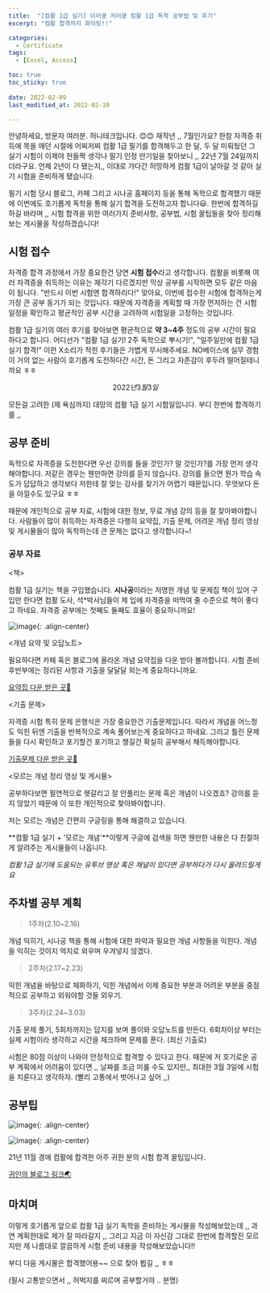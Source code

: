 ```yaml
---
title:  "[컴활 1급 실기] 이러쿵 저러쿵 컴활 1급 독학 공부법 및 후기" 
excerpt: "컴활 합격까지 화이팅!!"

categories:
  - Certificate
tags:
  - [Excel, Access]

toc: true
toc_sticky: true
 
date: 2022-02-09
last_modified_at: 2022-02-10

---
```


안녕하세요, 방문자 여러분. 허니테크입니다. 😊😊 재작년 ,, 7월인가요? 한참 자격증 취득에 목을 매던 시절에 어찌저찌 컴활 1급 필기를 합격해두고 한 달, 두 달 미뤄뒀던 그 실기 시험이 이제야 헌들짝 생각나 필기 인정 만기일을 찾아보니 ,, 22년 7월 24일까지더라구요. 언제 2년이 다 됐는지,, 이대로 가다간 허망하게 컴활 1급이 날아갈 것 같아 실기 시험을 준비하게 됐습니다. 

필기 시험 당시 블로그, 카페 그리고 시나공 홈페이지 등을 통해 독학으로 합격했기 때문에 이번에도 호기롭게 독학을 통해 실기 합격을 도전하고자 합니다😃. 한번에 합격하길 하길 바라며 ,, 시험 합격을 위한 여러가지 준비사항, 공부법, 시험 꿀팁들을 찾아 정리해보는 게시물을 작성하겠습니다!

## 시험 접수 

자격증 합격 과정에서 가장 중요한건 당연 **시험 접수**라고 생각합니다. 컴활을 비롯해 여러 자격증을 취득하는 이유는 재각기 다르겠지만 막상 공부를 시작하면 모두 같은 마음이 됩니다. "반드시 이번 시험엔 합격하리다!" 맞아요, 이번에 접수한 시험에 합격하는게 가장 큰 공부 동기가 되는 것입니다. 때문에 자격증을 계획할 때 가장 먼저하는 건 시험 일정을 확인하고 평균적인 공부 시간을 고려하여 시험일을 고정하는 것입니다. 

컴활 1급 실기의 여러 후기를 찾아보면 평균적으로 **약 3~4주** 정도의 공부 시간이 필요하다고 합니다. 어디선가 "컴활 1급 실기! 2주 독학으로 뿌시기!", "일주일만에 컴활 1급 실기 합격!" 이런 X소리가 적힌 후기들은 가볍게 무시해주세요. NO베이스에 실무 경험이 거의 없는 사람이 호기롭게 도전하다간 시간, 돈 그리고 자존감이 후두려 떨어질테니까요 ㅎㅎ

$$2022년 3월 3일$$

모든걸 고려한 (제 욕심까지) 대망의 컴활 1급 실기 시험일입니다. 부디 한번에 합격하기를 ,, 

## 공부 준비

독학으로 자격증을 도전한다면 우선 강의를 들을 것인가? 말 것인가?를 가장 먼저 생각해야합니다. 저같은 경우는 웬만하면 강의를 듣지 않습니다. 강의를 들으면 뭔가 학습 속도가 답답하고 생각보다 저한테 잘 맞는 강사를 찾기가 어렵기 때문입니다. 무엇보다 돈을 아낄수도 있구요 ㅎㅎ

때문에 개인적으로 공부 자료, 시험에 대한 정보, 무료 개념 강의 등을 잘 찾아봐야합니다. 사람들이 많이 취득하는 자격증은 다행히 요약집, 기출 문제, 어려운 개념 정리 영상 및 게시물들이 많아 독학하는데 큰 문제는 없다고 생각합니다~!

### 공부 자료 

<책>  

컴활 1급 실기는 책을 구입했습니다. **시나공**이라는 저명한 개념 및 문제집 책이 있어 구입만 한다면 컴활 도사, 석*박사님들이 제 입에 자격증을 떠먹여 줄 수준으로 책이 좋다고 하네요. 자격증 공부에는 첫째도 둘째도 효율이 중요하니까요!

![image](https://user-images.githubusercontent.com/67791317/153322419-0fcb34f9-b948-44d8-aaa6-d4f94a1fd54a.png){: .align-center}

<개념 요약 및 오답노트>  

필요하다면 카페 혹은 블로그에 올라온 개념 요약집을 다운 받아 볼까합니다. 시험 준비 후반부에는 정리된 사항과 기출을 달달달 외는게 중요하다니까요. 

[요약집 다운 받은 곳🧩](https://zziangzzang.tistory.com/78)

<기출 문제>

자격증 시험 특히 문제 은행식은 가장 중요한건 기출문제입니다. 따라서 개념을 어느정도 익힌 뒤엔 기출을 반복적으로 계속 풀어보는게 중요하다고 하네요. 그리고 틀린 문제들을 다시 확인하고 포기할건 포기하고 챙길건 확실히 공부해서 채득해야합니다. 

[기출문제 다운 받은 곳🧩](https://blog.naver.com/PostView.naver?blogId=cyscys80&logNo=222408322322&categoryNo=35&parentCategoryNo=0&viewDate=&currentPage=1&postListTopCurrentPage=1&from=search)

<모르는 개념 정리 영상 및 게시물>

공부하다보면 필연적으로 헷갈리고 잘 안풀리는 문제 혹은 개념이 나오겠죠? 강의를 듣지 않았기 때문에 이 또한 개인적으로 찾아봐야합니다. 

저는 모르는 개념은 간편히 구글링을 통해 해결하고 있습니다. 

**컴활 1급 실기 + '모르는 개념'**이렇게 구글에 검색을 하면 웬만한 내용은 다 친절하게 알려주는 게시물들이 나옵니다. 

*컴활 1급 실기에 도움되는 유투브 영상 혹은 채널이 있다면 공부하다가 다시 올려드릴게요*

## 주차별 공부 계획

> 1주차(2.10~2.16)

개념 익히기, 시나공 책을 통해 시험에 대한 파악과 필요한 개념 사항들을 익힌다. 개념을 익히는 것이지 억지로 외우며 우겨넣지 않겠다. 

> 2주차(2.17~2.23)

익힌 개념을 바탕으로 체화하기, 익힌 개념에서 이제 중요한 부분과 어려운 부분을 중점적으로 공부하고 외워야할 것들 외우기. 

> 3주차(2.24~3.03)

기출 문제 풀기, 5회차까지는 답지를 보며 풀이와 오답노트를 만든다. 6회차이상 부터는 실제 시험이라 생각하고 시간을 체크하며 문제를 푼다. (최신 기출로)

시험은 80점 이상이 나와야 안정적으로 합격할 수 있다고 한다. 때문에 저 호기로운 공부 계획에서 어려움이 있다면 ,, 날짜를 조금 미룰 수도 있지만,, 최대한 3월 3일에 시험을 치룬다고 생각하자. (빨리 고통에서 벗어나고 싶어 ,,)

## 공부팁

![image](https://user-images.githubusercontent.com/67791317/153325713-879fbbd8-ac3c-4f31-91c6-9a6eabf11028.png){: .align-center}

![image](https://user-images.githubusercontent.com/67791317/153325803-b271fe3e-5257-4505-9955-6547eebab8fd.png){: .align-center}

21년 11월 경에 컴활에 합격한 아주 귀한 분의 시험 합격 꿀팁입니다. 

[귀인의 블로그 링크🌏](https://zziangzzang.tistory.com/78)

## 마치며 

이렇게 호기롭게 앞으로 컴활 1급 실기 독학을 준비하는 게시물을 작성해보았는데 ,, 과연 계획한대로 제가 잘 따라갈지 ,, 그리고 지금 이 자신감 그대로 한번에 합격할진 모르지만 제 나름대로 깔끔하게 시험 준비 내용을 작성해보았습니다!!

부디 다음 게시물은 합격했어용~~ 으로 찾아 뵙길 ,, ㅎㅎ 

(필시 고통받으면서 ,, 허벅지를 찌르며 공부할거야 .. 분명)